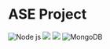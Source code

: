 # ASE Project

  ![Node js](https://img.shields.io/badge/Node.js-8.10-green.svg) 
  ![](https://img.shields.io/badge/React-16.9.0-blueviolet.svg) 
  ![](https://img.shields.io/badge/Express.js-4.17.1-ce085a.svg)
  ![MongoDB](https://img.shields.io/badge/MongoDB-MongoDB-green)
#

